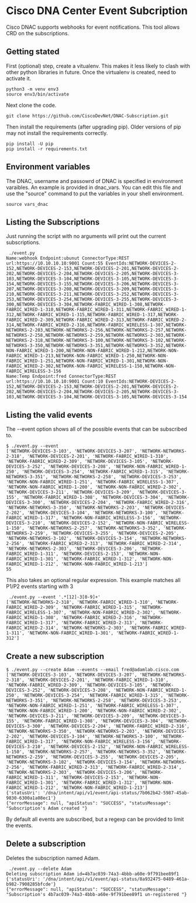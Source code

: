 # Cisco DNA Center Event Subcription
Cisco DNAC supports webhooks for event notifications.
This tool allows CRD on the subscriptions.

## Getting stated
First (optional) step, create a vitualenv. This makes it less likely to clash with other python libraries in future.
Once the virtualenv is created, need to activate it.
```buildoutcfg
python3 -m venv env3
source env3/bin/activate
```

Next clone the code.

```buildoutcfg
git clone https://github.com/CiscoDevNet/DNAC-Subscription.git
```

Then install the  requirements (after upgrading pip). 
Older versions of pip may not install the requirements correctly.
```buildoutcfg
pip install -U pip
pip install -r requirements.txt
```

## Environment variables
The DNAC, username and passowrd of DNAC is specified in environment varaibles.  An example is provided in dnac_vars.
You can edit this file and use the "source" command to put the variables in your shell environment.
```buildoutcfg
source vars_dnac
```


## Listing the Subscriptions
Just running the script with no arguments will print out the current subscriptions.
````buildoutcfg
 ./event.py 
Name:webhook Endpoint:ubunut ConnectorType:REST url:https://10.10.10.10:9001 Count:55 EventIds:NETWORK-DEVICES-2-152,NETWORK-DEVICES-2-153,NETWORK-DEVICES-2-201,NETWORK-DEVICES-2-202,NETWORK-DEVICES-2-204,NETWORK-DEVICES-2-205,NETWORK-DEVICES-3-103,NETWORK-DEVICES-3-104,NETWORK-DEVICES-3-105,NETWORK-DEVICES-3-154,NETWORK-DEVICES-3-155,NETWORK-DEVICES-3-206,NETWORK-DEVICES-3-207,NETWORK-DEVICES-3-208,NETWORK-DEVICES-3-209,NETWORK-DEVICES-3-210,NETWORK-DEVICES-3-211,NETWORK-DEVICES-3-252,NETWORK-DEVICES-3-253,NETWORK-DEVICES-3-254,NETWORK-DEVICES-3-255,NETWORK-DEVICES-3-300,NETWORK-DEVICES-3-304,NETWORK-FABRIC_WIRED-1-308,NETWORK-FABRIC_WIRED-1-310,NETWORK-FABRIC_WIRED-1-311,NETWORK-FABRIC_WIRED-1-312,NETWORK-FABRIC_WIRED-1-315,NETWORK-FABRIC_WIRED-1-317,NETWORK-FABRIC_WIRED-2-309,NETWORK-FABRIC_WIRED-2-313,NETWORK-FABRIC_WIRED-2-314,NETWORK-FABRIC_WIRED-2-316,NETWORK-FABRIC_WIRELESS-1-307,NETWORK-NETWORKS-2-203,NETWORK-NETWORKS-2-256,NETWORK-NETWORKS-2-257,NETWORK-NETWORKS-2-258,NETWORK-NETWORKS-2-259,NETWORK-NETWORKS-2-303,NETWORK-NETWORKS-2-318,NETWORK-NETWORKS-3-100,NETWORK-NETWORKS-3-102,NETWORK-NETWORKS-3-350,NETWORK-NETWORKS-3-351,NETWORK-NETWORKS-3-352,NETWORK-NON-FABRIC_WIRED-1-200,NETWORK-NON-FABRIC_WIRED-1-212,NETWORK-NON-FABRIC_WIRED-1-213,NETWORK-NON-FABRIC_WIRED-1-250,NETWORK-NON-FABRIC_WIRED-1-251,NETWORK-NON-FABRIC_WIRED-1-301,NETWORK-NON-FABRIC_WIRED-2-302,NETWORK-NON-FABRIC_WIRELESS-1-150,NETWORK-NON-FABRIC_WIRELESS-3-156
Name:Temp Endpoint:fred ConnectorType:REST url:https://10.10.10.10:9001 Count:10 EventIds:NETWORK-DEVICES-2-152,NETWORK-DEVICES-2-153,NETWORK-DEVICES-2-201,NETWORK-DEVICES-2-202,NETWORK-DEVICES-2-204,NETWORK-DEVICES-2-205,NETWORK-DEVICES-3-103,NETWORK-DEVICES-3-104,NETWORK-DEVICES-3-105,NETWORK-DEVICES-3-154

````

## Listing the valid events
The --event option shows all of the possible events that can be subscribed to.  
```buildoutcfg
$ ./event.py --event
['NETWORK-DEVICES-3-103', 'NETWORK-DEVICES-3-207', 'NETWORK-NETWORKS-2-318', 'NETWORK-DEVICES-2-201', 'NETWORK-FABRIC_WIRED-1-310', 'NETWORK-FABRIC_WIRED-2-309', 'NETWORK-DEVICES-3-105', 'NETWORK-DEVICES-3-252', 'NETWORK-DEVICES-3-208', 'NETWORK-NON-FABRIC_WIRED-1-250', 'NETWORK-DEVICES-3-254', 'NETWORK-FABRIC_WIRED-1-315', 'NETWORK-NETWORKS-3-351', 'NETWORK-NETWORKS-2-258', 'NETWORK-DEVICES-3-253', 'NETWORK-NON-FABRIC_WIRED-1-251', 'NETWORK-FABRIC_WIRELESS-1-307', 'NETWORK-NON-FABRIC_WIRED-1-200', 'NETWORK-NON-FABRIC_WIRED-2-302', 'NETWORK-DEVICES-3-211', 'NETWORK-DEVICES-3-209', 'NETWORK-DEVICES-3-155', 'NETWORK-FABRIC_WIRED-1-308', 'NETWORK-DEVICES-3-304', 'NETWORK-DEVICES-3-300', 'NETWORK-DEVICES-2-204', 'NETWORK-FABRIC_WIRED-2-316', 'NETWORK-NETWORKS-3-350', 'NETWORK-NETWORKS-2-203', 'NETWORK-DEVICES-2-202', 'NETWORK-DEVICES-3-104', 'NETWORK-NETWORKS-3-100', 'NETWORK-FABRIC_WIRED-1-317', 'NETWORK-NON-FABRIC_WIRELESS-3-156', 'NETWORK-DEVICES-3-210', 'NETWORK-DEVICES-2-152', 'NETWORK-NON-FABRIC_WIRELESS-1-150', 'NETWORK-NETWORKS-2-257', 'NETWORK-NETWORKS-3-352', 'NETWORK-NETWORKS-2-259', 'NETWORK-DEVICES-3-255', 'NETWORK-DEVICES-2-205', 'NETWORK-NETWORKS-3-102', 'NETWORK-DEVICES-3-154', 'NETWORK-NETWORKS-2-256', 'NETWORK-FABRIC_WIRED-2-313', 'NETWORK-FABRIC_WIRED-2-314', 'NETWORK-NETWORKS-2-303', 'NETWORK-DEVICES-3-206', 'NETWORK-FABRIC_WIRED-1-311', 'NETWORK-DEVICES-2-153', 'NETWORK-NON-FABRIC_WIRED-1-301', 'NETWORK-FABRIC_WIRED-1-312', 'NETWORK-NON-FABRIC_WIRED-1-212', 'NETWORK-NON-FABRIC_WIRED-1-213']
55

```
This also takes an optional regular expression.
This example matches all P1/P2 events starting with 3
```buildoutcfg
 ./event.py --event '.*[12]-3[0-9]+'
['NETWORK-NETWORKS-2-318', 'NETWORK-FABRIC_WIRED-1-310', 'NETWORK-FABRIC_WIRED-2-309', 'NETWORK-FABRIC_WIRED-1-315', 'NETWORK-FABRIC_WIRELESS-1-307', 'NETWORK-NON-FABRIC_WIRED-2-302', 'NETWORK-FABRIC_WIRED-1-308', 'NETWORK-FABRIC_WIRED-2-316', 'NETWORK-FABRIC_WIRED-1-317', 'NETWORK-FABRIC_WIRED-2-313', 'NETWORK-FABRIC_WIRED-2-314', 'NETWORK-NETWORKS-2-303', 'NETWORK-FABRIC_WIRED-1-311', 'NETWORK-NON-FABRIC_WIRED-1-301', 'NETWORK-FABRIC_WIRED-1-312']

```

##  Create a new subscription

```buildoutcfg
$ ./event.py --create Adam --events --email fred@adamlab.cisco.com
['NETWORK-DEVICES-3-103', 'NETWORK-DEVICES-3-207', 'NETWORK-NETWORKS-2-318', 'NETWORK-DEVICES-2-201', 'NETWORK-FABRIC_WIRED-1-310', 'NETWORK-FABRIC_WIRED-2-309', 'NETWORK-DEVICES-3-105', 'NETWORK-DEVICES-3-252', 'NETWORK-DEVICES-3-208', 'NETWORK-NON-FABRIC_WIRED-1-250', 'NETWORK-DEVICES-3-254', 'NETWORK-FABRIC_WIRED-1-315', 'NETWORK-NETWORKS-3-351', 'NETWORK-NETWORKS-2-258', 'NETWORK-DEVICES-3-253', 'NETWORK-NON-FABRIC_WIRED-1-251', 'NETWORK-FABRIC_WIRELESS-1-307', 'NETWORK-NON-FABRIC_WIRED-1-200', 'NETWORK-NON-FABRIC_WIRED-2-302', 'NETWORK-DEVICES-3-211', 'NETWORK-DEVICES-3-209', 'NETWORK-DEVICES-3-155', 'NETWORK-FABRIC_WIRED-1-308', 'NETWORK-DEVICES-3-304', 'NETWORK-DEVICES-3-300', 'NETWORK-DEVICES-2-204', 'NETWORK-FABRIC_WIRED-2-316', 'NETWORK-NETWORKS-3-350', 'NETWORK-NETWORKS-2-203', 'NETWORK-DEVICES-2-202', 'NETWORK-DEVICES-3-104', 'NETWORK-NETWORKS-3-100', 'NETWORK-FABRIC_WIRED-1-317', 'NETWORK-NON-FABRIC_WIRELESS-3-156', 'NETWORK-DEVICES-3-210', 'NETWORK-DEVICES-2-152', 'NETWORK-NON-FABRIC_WIRELESS-1-150', 'NETWORK-NETWORKS-2-257', 'NETWORK-NETWORKS-3-352', 'NETWORK-NETWORKS-2-259', 'NETWORK-DEVICES-3-255', 'NETWORK-DEVICES-2-205', 'NETWORK-NETWORKS-3-102', 'NETWORK-DEVICES-3-154', 'NETWORK-NETWORKS-2-256', 'NETWORK-FABRIC_WIRED-2-313', 'NETWORK-FABRIC_WIRED-2-314', 'NETWORK-NETWORKS-2-303', 'NETWORK-DEVICES-3-206', 'NETWORK-FABRIC_WIRED-1-311', 'NETWORK-DEVICES-2-153', 'NETWORK-NON-FABRIC_WIRED-1-301', 'NETWORK-FABRIC_WIRED-1-312', 'NETWORK-NON-FABRIC_WIRED-1-212', 'NETWORK-NON-FABRIC_WIRED-1-213']
{'statusUri': '/dna/intent/api/v1/event/api-status/7b062b42-5987-45ab-9830-6300a1a08ec1'}
{"errorMessage": null, "apiStatus": "SUCCESS", "statusMessage": "Subscription's Adam created "}

```
By default all events are subscribed, but a regexp can be provided to limit the events.

## Delete a subscription
Deletes the subscription named Adam.
````buildoutcfg
 ./event.py --delete Adam 
Deleting subscription Adam id=4b7ac039-74a3-4bbb-a60e-9f791bee89f1
{'statusUri': '/dna/intent/api/v1/event/api-status/8a932475-0489-461a-b982-7908285bfcde'}
{"errorMessage": null, "apiStatus": "SUCCESS", "statusMessage": "Subscription's 4b7ac039-74a3-4bbb-a60e-9f791bee89f1 un-registered "}

````